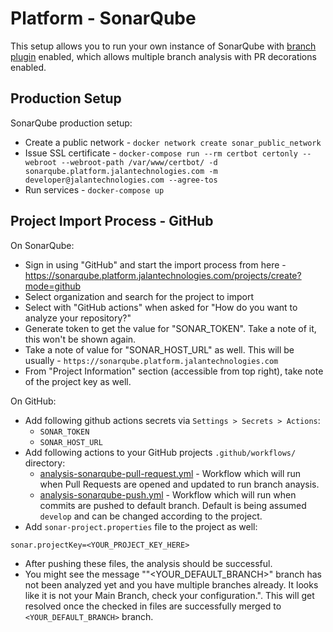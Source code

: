 # Platform - SonarQube

This setup allows you to run your own instance of SonarQube with [branch plugin](https://github.com/mc1arke/sonarqube-community-branch-plugin) enabled, which allows multiple branch analysis with PR decorations enabled.


## Production Setup

SonarQube production setup:

- Create a public network - `docker network create sonar_public_network`
- Issue SSL certificate - `docker-compose run --rm certbot certonly --webroot --webroot-path /var/www/certbot/ -d sonarqube.platform.jalantechnologies.com -m developer@jalantechnologies.com --agree-tos`
- Run services - `docker-compose up`

## Project Import Process - GitHub

On SonarQube:
- Sign in using "GitHub" and start the import process from here - https://sonarqube.platform.jalantechnologies.com/projects/create?mode=github
- Select organization and search for the project to import
- Select with "GitHub actions" when asked for "How do you want to analyze your repository?"
- Generate token to get the value for "SONAR_TOKEN". Take a note of it, this won't be shown again.
- Take a note of value for "SONAR_HOST_URL" as well. This will be usually - `https://sonarqube.platform.jalantechnologies.com`
- From "Project Information" section (accessible from top right), take note of the project key as well.

On GitHub:
- Add following github actions secrets via `Settings > Secrets > Actions`:
    - `SONAR_TOKEN`
    - `SONAR_HOST_URL`
- Add following actions to your GitHub projects `.github/workflows/` directory:
    - [analysis-sonarqube-pull-request.yml](https://github.com/jalantechnologies/jtc-website-v2/blob/develop/.github/workflows/analysis-sonarqube-push.yml) - Workflow which will run when Pull Requests are opened and updated to run branch anaysis.
    - [analysis-sonarqube-push.yml](https://github.com/jalantechnologies/platform-sonarqube/blob/main/github/actions/analysis-sonarqube-push.yml) - Workflow which will run when commits are pushed to default branch. Default is being assumed `develop` and can be changed according to the project.
- Add `sonar-project.properties` file to the project as well:
```
sonar.projectKey=<YOUR_PROJECT_KEY_HERE>
```
- After pushing these files, the analysis should be successful.
- You might see the message ""<YOUR_DEFAULT_BRANCH>" branch has not been analyzed yet and you have multiple branches already. It looks like it is not your Main Branch, check your configuration.". This will get resolved once the checked in files are successfully merged to `<YOUR_DEFAULT_BRANCH>` branch.

